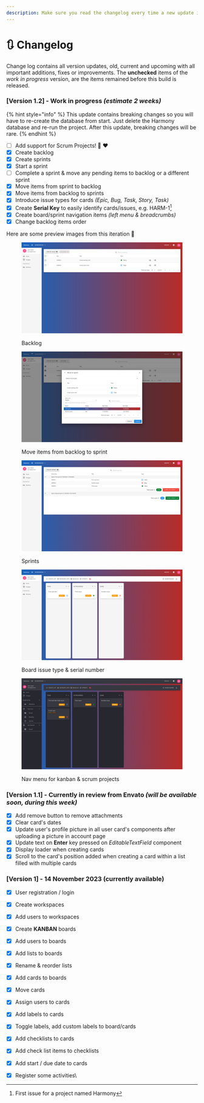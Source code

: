```yaml
---
description: Make sure you read the changelog every time a new update is released on Envato
---
```


# 🔃 Changelog

Change log contains all version updates, old, current and upcoming with all important additions, fixes or improvements. The **unchecked** items of the _work in progress_ version, are the items remained before this build is released.

### \[Version 1.2] - Work in progress _(estimate 2 weeks)_

{% hint style="info" %}
This update contains breaking changes so you will have to re-create the database from start. Just delete the Harmony database and re-run the project. After this update, breaking changes will be rare.
{% endhint %}

* [ ] Add support for Scrum Projects! :clap: :heart:
* [x] Create backlog
* [x] Create sprints
* [x] Start a sprint
* [ ] Complete a sprint & move any pending items to backlog or a different sprint
* [x] Move items from sprint to backlog
* [x] Move items from backlog to sprints
* [x] Introduce issue types for cards _(Epic, Bug, Task, Story, Task)_
* [x] Create **Serial Key** to easily identify cards/issues, e.g. HARM-1[^1]
* [x] Create board/sprint navigation items _(left menu & breadcrumbs)_
* [x] Change backlog items order

Here are some preview images from this iteration :eyes:

<div>

<figure><img src="../.gitbook/assets/v1_2-preview-backlog.png" alt=""><figcaption><p>Backlog</p></figcaption></figure>

 

<figure><img src="../.gitbook/assets/v1_2-preview-move-backlog-to-sprint.png" alt=""><figcaption><p>Move items from backlog to sprint</p></figcaption></figure>

 

<figure><img src="../.gitbook/assets/v1_2-preview-sprints.png" alt=""><figcaption><p>Sprints</p></figcaption></figure>

 

<figure><img src="../.gitbook/assets/v1_2-preview-board.png" alt=""><figcaption><p>Board issue type &#x26; serial number</p></figcaption></figure>

 

<figure><img src="../.gitbook/assets/v1_2-nav-menu.png" alt=""><figcaption><p>Nav menu for kanban &#x26; scrum projects</p></figcaption></figure>

</div>

### \[Version 1.1] - Currently in review from Envato _(will be available soon, during this week)_

* [x] Add remove button to remove attachments
* [x] Clear card's dates
* [x] Update user's profile picture in all user card's components after uploading a picture in account page
* [x] Update text on **Enter** key pressed on _EditableTextField_ component
* [x] Display loader when creating cards
* [x] Scroll to the card's position added when creating a card within a list filled with multiple cards

### \[Version 1] - 14 November 2023 (currently available)

* [x] User registration / login
* [x] Create workspaces
* [x] Add users to workspaces
* [x] Create **KANBAN** boards
* [x] Add users to boards
* [x] Add lists to boards
* [x] Rename & reorder lists
* [x] Add cards to boards
* [x] Move cards
* [x] Assign users to cards
* [x] Add labels to cards
* [x] Toggle labels, add custom labels to board/cards
* [x] Add checklists to cards
* [x] Add check list items to checklists
* [x] Add start / due date to cards
* [x] Register some activities\


[^1]: First issue for a project named Harmony
